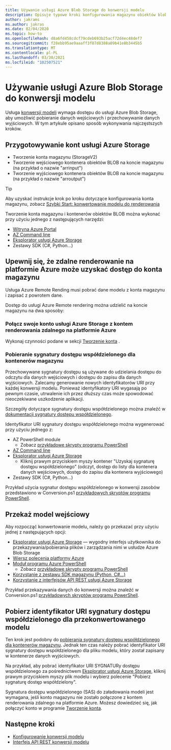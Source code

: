 ```yaml
---
title: Używanie usługi Azure Blob Storage do konwersji modelu
description: Opisuje typowe kroki konfigurowania magazynu obiektów blob i używania go na potrzeby konwersji modeli.
author: jakrams
ms.author: jakras
ms.date: 02/04/2020
ms.topic: how-to
ms.openlocfilehash: d8a6fd458cdcf79cdeb693b25acf72d4ec48def7
ms.sourcegitcommit: f28ebb95ae9aaaff3f87d8388a09b41e0b3445b5
ms.translationtype: MT
ms.contentlocale: pl-PL
ms.lasthandoff: 03/30/2021
ms.locfileid: "102507521"
---
```

# <a name="use-azure-blob-storage-for-model-conversion"></a>Używanie usługi Azure Blob Storage do konwersji modelu

Usługa [konwersji modeli](model-conversion.md) wymaga dostępu do usługi Azure Blob Storage, aby umożliwić pobieranie danych wejściowych i przechowywanie danych wyjściowych. W tym artykule opisano sposób wykonywania najczęstszych kroków.

## <a name="prepare-azure-storage-accounts"></a>Przygotowywanie kont usługi Azure Storage

- Tworzenie konta magazynu (StorageV2)
- Tworzenie wejściowego kontenera obiektów BLOB na koncie magazynu (na przykład o nazwie "arrinput")
- Tworzenie wyjściowego kontenera obiektów BLOB na koncie magazynu (na przykład o nazwie "arroutput")

> [!TIP]
> Aby uzyskać instrukcje krok po kroku dotyczące konfigurowania konta magazynu, zobacz [Szybki Start: konwertowanie modelu do renderowania](../../quickstarts/convert-model.md)

Tworzenie konta magazynu i kontenerów obiektów BLOB można wykonać przy użyciu jednego z następujących narzędzi:

- [Witryna Azure Portal](https://portal.azure.com)
- [AZ Command line](/cli/azure/install-azure-cli)
- [Eksplorator usługi Azure Storage](https://azure.microsoft.com/features/storage-explorer/)
- Zestawy SDK (C#, Python...)

## <a name="ensure-azure-remote-rendering-can-access-your-storage-account"></a>Upewnij się, że zdalne renderowanie na platformie Azure może uzyskać dostęp do konta magazynu

Usługa Azure Remote Rending musi pobrać dane modelu z konta magazynu i zapisać z powrotem dane.

Dostęp do usługi Azure Remote rendering można udzielić na koncie magazynu na dwa sposoby:

### <a name="connect-your-azure-storage-account-with-your-azure-remote-rendering-account"></a>Połącz swoje konto usługi Azure Storage z kontem renderowania zdalnego na platformie Azure

Wykonaj czynności podane w sekcji [Tworzenie konta](../create-an-account.md#link-storage-accounts) .

### <a name="retrieve-sas-for-the-storage-containers"></a>Pobieranie sygnatury dostępu współdzielonego dla kontenerów magazynu

Przechowywane sygnatury dostępu są używane do udzielania dostępu do odczytu dla danych wejściowych i dostępu do zapisu dla danych wyjściowych. Zalecamy generowanie nowych identyfikatorów URI przy każdej konwersji modelu. Ponieważ identyfikatory URI wygasają po pewnym czasie, utrwalenie ich przez dłuższy czas może spowodować nieoczekiwane uszkodzenie aplikacji.

Szczegóły dotyczące sygnatury dostępu współdzielonego można znaleźć w [dokumentacji sygnatury dostępu współdzielonego](../../../storage/common/storage-sas-overview.md).

Identyfikator URI sygnatury dostępu współdzielonego można wygenerować przy użyciu jednego z:

- AZ PowerShell module
  - Zobacz [przykładowe skrypty programu PowerShell](../../samples/powershell-example-scripts.md)
- [AZ Command line](/cli/azure/install-azure-cli)
- [Eksplorator usługi Azure Storage](https://azure.microsoft.com/features/storage-explorer/)
  - Kliknij prawym przyciskiem myszy kontener "Uzyskaj sygnaturę dostępu współdzielonego" (odczyt, dostęp do listy dla kontenera danych wejściowych, dostęp do zapisu dla kontenera wyjściowego)
- Zestawy SDK (C#, Python...)

Przykład użycia sygnatur dostępu współdzielonego w konwersji zasobów przedstawiono w Conversion.ps1 [przykładowych skryptów programu PowerShell](../../samples/powershell-example-scripts.md#script-conversionps1).

## <a name="upload-an-input-model"></a>Przekaż model wejściowy

Aby rozpocząć konwertowanie modelu, należy go przekazać przy użyciu jednej z następujących opcji:

- [Eksplorator usługi Azure Storage](https://azure.microsoft.com/features/storage-explorer/) — wygodny interfejs użytkownika do przekazywania/pobierania plików i zarządzania nimi w usłudze Azure Blob Storage
- [Wiersz polecenia platformy Azure](../../../storage/blobs/storage-quickstart-blobs-cli.md)
- [Moduł programu Azure PowerShell](/powershell/azure/install-az-ps)
  - Zobacz [przykładowe skrypty programu PowerShell](../../samples/powershell-example-scripts.md)
- [Korzystanie z zestawu SDK magazynu (Python, C#...)](../../../storage/index.yml)
- [Korzystanie z interfejsów API REST usługi Azure Storage](/rest/api/storageservices/blob-service-rest-api)

Przykład przekazywania danych do konwersji można znaleźć w Conversion.ps1 [przykładowych skryptów programu PowerShell](../../samples/powershell-example-scripts.md#script-conversionps1).

## <a name="get-a-sas-uri-for-the-converted-model"></a>Pobierz identyfikator URI sygnatury dostępu współdzielonego dla przekonwertowanego modelu

Ten krok jest podobny do [pobierania sygnatury dostępu współdzielonego dla kontenerów magazynu](#retrieve-sas-for-the-storage-containers). Jednak ten czas należy pobrać identyfikator URI sygnatury dostępu współdzielonego dla pliku modelu, który został zapisany w kontenerze danych wyjściowych.

Na przykład, aby pobrać identyfikator URI SYGNATURy dostępu współdzielonego za pośrednictwem [Eksplorator usługi Azure Storage](https://azure.microsoft.com/features/storage-explorer/), kliknij prawym przyciskiem myszy plik modelu i wybierz polecenie "Pobierz sygnaturę dostęp współdzielony".

Sygnatura dostępu współdzielonego (SAS) do załadowania modeli jest wymagana, jeśli konto magazynu nie zostało połączone z kontem renderowania zdalnego na platformie Azure. Możesz dowiedzieć się, jak połączyć konto w programie [Tworzenie konta](../create-an-account.md#link-storage-accounts).

## <a name="next-steps"></a>Następne kroki

- [Konfigurowanie konwersji modelu](configure-model-conversion.md)
- [Interfejs API REST konwersji modelu](conversion-rest-api.md)
